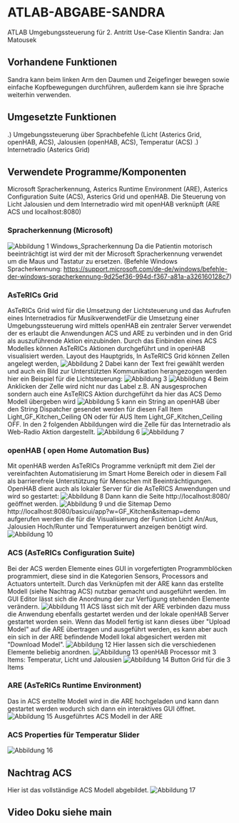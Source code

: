 # ATLAB-ABGABE-SANDRA
ATLAB Umgebungssteuerung für 2. Antritt
Use-Case Klientin Sandra: Jan Matousek

## Vorhandene Funktionen
Sandra kann beim linken Arm den Daumen und Zeigefinger bewegen sowie einfache Kopfbewegungen durchführen, außerdem kann sie ihre Sprache weiterhin verwenden.

## Umgesetzte Funktionen
.) Umgebungssteuerung über Sprachbefehle (Licht (Asterics Grid, openHAB, ACS), Jalousien (openHAB, ACS), Temperatur (ACS)
.) Internetradio (Asterics Grid)

## Verwendete Programme/Komponenten
Microsoft Spracherkennung, Asterics Runtime Environment (ARE), Asterics Configuration Suite (ACS), Asterics Grid und openHAB.
Die Steuerung von Licht Jalousien und dem Internetradio wird mit openHAB verknüpft (ARE ACS und localhost:8080)

### Spracherkennung (Microsoft) 
![Abbildung 1 Windows_Spracherkennung](.github/workflows/Windows_Spracherkennung.png)
Da die Patientin motorisch beeinträchtigt ist wird der mit der Microsoft Spracherkennung verwendet um die Maus und Tastatur zu ersetzen. (Befehle Windows Spracherkennung: https://support.microsoft.com/de-de/windows/befehle-der-windows-spracherkennung-9d25ef36-994d-f367-a81a-a326160128c7) 

### AsTeRICs Grid
AsTeRICs Grid wird für die Umsetzung der Lichtsteuerung und das Aufrufen eines Internetradios für MusikverwendetFür die Umsetzung einer Umgebungssteuerung wird mittels openHAB ein zentraler Server verwendet der es erlaubt die Anwendungen ACS und ARE zu verbinden und in den Grid als auszuführende Aktion einzubinden. Durch das Einbinden eines ACS Modelles können AsTeRICs Aktionen durchgeführt und in openHAB visualisiert werden.
Layout des Hauptgrids, In AsTeRICS Grid können Zellen angelegt werden,
![Abbildung 2](.github/workflows/GRD_Hauptgrid.png)
Dabei kann der Text frei gewählt werden und auch ein Bild zur Unterstützten Kommunikation herangezogen werden hier ein Beispiel für die Lichtsteuerung:
![Abbildung 3](.github/workflows/GRD_Lichtsteuerung.png)
![Abbildung 4](.github/workflows/GRD_AsTeRICS_Aktion.png)
Beim Anklicken der Zelle wird nicht nur das Label z.B. AN ausgesprochen sondern auch eine AsTeRICS Aktion durchgeführt da hier das ACS Demo Modell übergeben wird
![Abbildung 5](.github/workflows/GRD_ACS_Einbindung.png)
kann ein String an openHAB über den String Dispatcher gesendet werden für diesen Fall Item Light_GF_Kitchen_Ceiling ON oder für AUS Item Light_GF_Kitchen_Ceiling OFF.
In den 2 folgenden Abbildungen wird die Zelle für das Internetradio als Web-Radio Aktion dargestellt.
![Abbildung 6](.github/workflows/GRD_Webradio.png)
![Abbildung 7](.github/workflows/GRD_Internetradio.png)

### openHAB ( open Home Automation Bus)
Mit openHAB werden AsTeRICs Programme verknüpft mit dem Ziel der vereinfachten Automatisierung im Smart Home Bereich oder in diesem Fall als barrierefreie Unterstützung für Menschen mit Beeinträchtigungen. OpenHAB dient auch als lokaler Server für die AsTeRICS Anwendungen und wird so gestartet:
![Abbildung 8](.github/workflows/openHAB_start.png)
Dann kann die Seite http://localhost:8080/ geöffnet werden.
![Abbildung 9](.github/workflows/openHAB_KitchenItem.png)
und die Sitemap Demo http://localhost:8080/basicui/app?w=GF_Kitchen&sitemap=demo aufgerufen werden die für die Visualisierung der Funktion Licht An/Aus, Jalousien Hoch/Runter und Temperaturwert anzeigen benötigt wird.
![Abbildung 10](.github/workflows/openHAB_UmgebungsUI.png)

### ACS (AsTeRICs Configuration Suite)
Bei der ACS werden Elemente eines GUI in vorgefertigten Programmblöcken programmiert, diese sind in die Kategorien Sensors, Processors and Actuators unterteilt. Durch das Verknüpfen mit der ARE kann das erstellte Modell (siehe Nachtrag ACS) nutzbar gemacht und ausgeführt werden. Im GUI Editor lässt sich die Anordnung der zur Verfügung stehenden Elemente verändern. 
![Abbildung 11](.github/workflows/ACS_Systemleiste_connect_to_ARE.png)
ACS lässt sich mit der ARE verbinden dazu muss die Anwendung ebenfalls gestartet werden und der lokale openHAB Server gestartet worden sein. Wenn das Modell fertig ist kann dieses über "Upload Model" auf die ARE übertragen und ausgeführt werden, es kann aber auch ein sich in der ARE befindende Modell lokal abgesichert werden mit "Download Model".
![Abbildung 12](.github/workflows/ACS_GUI.png)
Hier lassen sich die verschiedenen Elemente beliebig anordnen.
![Abbildung 13](.github/workflows/openHAB_ACS_cell.png)
openHAB Processor mit 3 Items: Temperatur, Licht und Jalousien
![Abbildung 14](.github/workflows/ACS_ButtonGrid_properties.png)
Button Grid für die 3 Items

### ARE (AsTeRICs Runtime Environment)
Das in ACS erstellte Modell wird in die ARE hochgeladen und kann dann gestartet werden wodurch sich dann ein interaktives GUI öffnet. 
![Abbildung 15](.github/workflows/ACS_Items-config.png)
Ausgeführtes ACS Modell in der ARE
### ACS Properties für Temperatur Slider
![Abbildung 16](.github/workflows/ACS_Slider_properties.png)
## Nachtrag ACS
Hier ist das vollständige ACS Modell abgebildet.
![Abbildung 17](.github/workflows/ACS_Elements.png)
## Video Doku siehe main
